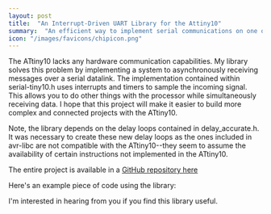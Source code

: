 ```yaml
---
layout: post
title:  "An Interrupt-Driven UART Library for the Attiny10"
summary:  "An efficient way to implement serial communications on one of the smallest microcontrollers"
icon: "/images/favicons/chipicon.png"
---
```


The ATtiny10 lacks any hardware communication capabilities. My library solves
this problem by implementing a system to asynchronously receiving messages over
a serial datalink. The implementation contained within serial-tiny10.h uses 
interrupts and timers to sample the incoming signal. This allows you to do 
other things with the processor while simultaneously receiving data. I hope 
that this project will make it easier to build more complex and connected 
projects with the ATtiny10.

Note, the library depends on the delay loops contained in delay_accurate.h. 
It was necessary to create these new delay loops as the ones included in 
avr-libc are not compatible with the ATtiny10--they seem to assume the 
availability of certain instructions not implemented in the ATtiny10.

The entire project is available in a [GitHub repository here](https://github.com/keeganmann/attiny10-software-uart)


Here's an example piece of code using the library:

<script src="https://gist.github.com/kayleemann/11252490.js"></script>

I'm interested in hearing from you if you find this library useful.
